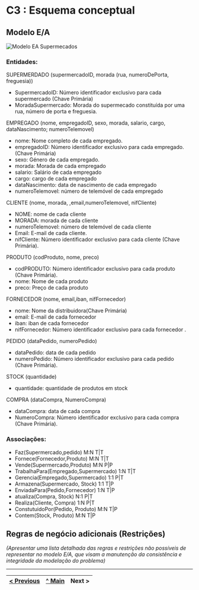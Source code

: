 # C3 : Esquema conceptual

## Modelo E/A

  
![Modelo EA Supermecados](https://raw.githubusercontent.com/TCM23-SIBD-G03/TCM23-SIBD-G03/main/doc/rei/images/ModeloER_Supermecado.png)   

### **Entidades**:
  

SUPERMERDADO (supermercadoID, morada (rua, numeroDePorta, freguesia))
*	SupermercadoID: Número identificador exclusivo para cada supermercado (Chave Primária)
*	MoradaSupermercado: Morada do supermecado constituída por uma rua, número de porta e freguesia.


EMPREGADO (nome, empregadoID, sexo, morada, salario, cargo, dataNascimento; numeroTelemovel)
*	nome: Nome completo de cada empregado.
*	empregadoID: Número identificador exclusivo para cada empregado. (Chave Primária)
*	sexo: Género de cada empregado.
*	morada: Morada de cada empregado
*	salario: Salário de cada empregado
*	cargo: cargo de cada empregado
*   dataNascimento: data de nascimento de cada empregado
*   numeroTelemovel: número de telemóvel de cada empregado

CLIENTE (nome, morada, ,email,numeroTelemovel, nifCliente)
*	NOME: nome de cada cliente
*	MORADA: morada de cada cliente
*	numeroTelemovel: número de telemóvel de cada cliente
*	Email: E-mail de cada cliente.
*	nifCliente: Número identificador exclusivo para cada cliente (Chave Primária).

PRODUTO (codProduto, nome, preco) 
*	codPRODUTO: Número identificador exclusivo para cada produto (Chave Primária).
*	nome: Nome de cada produto
*   preco: Preço de cada produto

FORNECEDOR (nome, email,iban, nifFornecedor)
*	nome: Nome da distribuidora(Chave Primária)
*   email: E-mail de cada fornecedor
*   iban: iban de cada fornecedor
*   nifFornecedor: Número identificador exclusivo para cada fornecedor .

PEDIDO (dataPedido, numeroPedido)
*   dataPedido: data de cada pedido
*   numeroPedido: Número identificador exclusivo para cada pedido (Chave Primária).

STOCK (quantidade)
*   quantidade: quantidade de produtos em stock

COMPRA (dataCompra, NumeroCompra)
*   dataCompra: data de cada compra
*   NumeroCompra: Número identificador exclusivo para cada compra (Chave Primária).

### **Associações**:
* Faz(Supermercado,pedido)                     M:N T|T
* Fornece(Fornecedor,Produto)                  M:N T|T
* Vende(Supermercado,Produto)                  M:N P|P
* TrabalhaPara(Empregado,Supermercado)         1:N T|T
* Gerencia(Empregado,Supermercado)             1:1 P|T
* Armazena(Supermercado, Stock)                1:1 T|P
* EnviadaPara(Pedido,Fornecedor)               1:N T|P
* atualiza(Compra, Stock)                      N:1 P|T
* Realiza(Cliente, Compra)                     1:N P|T
* ConstutuidoPor(Pedido, Produto)              M:N T|P
* Contem(Stock, Produto)                       M:N T|P

## Regras de negócio adicionais (Restrições)
_(Apresentar uma lista detalhada das regras e restrições não possíveis de representar no modelo E/A, que visam a manutenção da consistência e integridade da modelação do problema)_

---
[< Previous](rei02.md) | [^ Main](/../../) | Next >
:--- | :---: | ---: 
